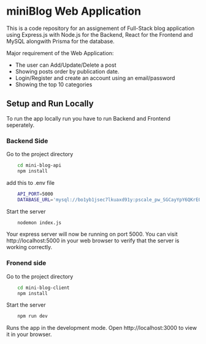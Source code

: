 
# miniBlog Web Application

This is a code repository for an assignement of Full-Stack blog application using Express.js with Node.js for the Backend, React for the Frontend and MySQL alongwith Prisma for the database.

Major requirement of the Web Application:
 - The user can  Add/Update/Delete a  post
 - Showing posts order by publication date.
 - Login/Register and create an account using an email/password
 - Showing the top 10 categories


## Setup and Run Locally

To run the app locally run you have to run Backend and Frontend seperately. 
### Backend Side
Go to the project directory
```bash
    cd mini-blog-api
    npm install
```

add this to .env file
```bash
    API_PORT=5000
    DATABASE_URL='mysql://bo1yb1jsec7lkuaxd91y:pscale_pw_SGCayYpY6QKrEODvNaPkmTVvkJtI9MJHpxjmRJNHEbw@aws.connect.psdb.cloud/mini-blog?sslaccept=strict'
```

Start the server

```bash
    nodemon index.js 
```

Your express server will now be running on port 5000. You can visit http://localhost:5000 in your web browser to verify that the server is working correctly.

### Fronend side

Go to the project directory

```bash
    cd mini-blog-client
    npm install
```

Start the server

```bash
    npm run dev
```
Runs the app in the development mode. Open http://localhost:3000 to view it in your browser.